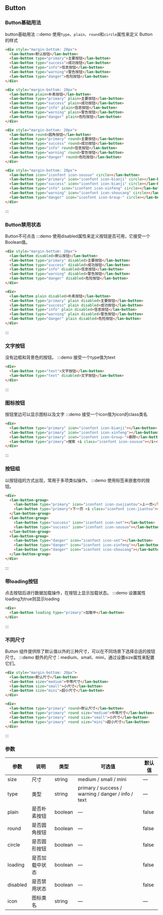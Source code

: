 ## Button

### Button基础用法
button基础用法
:::demo 使用`type`、`plain`、`round`和`circle`属性来定义 Button 的样式
```html
<div style="margin-bottom: 20px">
  <lan-button>默认按钮</lan-button>
  <lan-button type="primary">主要按钮</lan-button>
  <lan-button type="success">成功按钮</lan-button>
  <lan-button type="info">信息按钮</lan-button>
  <lan-button type="warning">警告按钮</lan-button>
  <lan-button type="danger">危险按钮</lan-button>
</div>

<div style="margin-bottom: 20px">
  <lan-button plain>朴素按钮</lan-button>
  <lan-button type="primary" plain>主要按钮</lan-button>
  <lan-button type="success" plain>成功按钮</lan-button>
  <lan-button type="info" plain>信息按钮</lan-button>
  <lan-button type="warning" plain>警告按钮</lan-button>
  <lan-button type="danger" plain>危险按钮</lan-button>
</div>

<div style="margin-bottom: 20px">
  <lan-button round>圆角按钮</lan-button>
  <lan-button type="primary" round>主要按钮</lan-button>
  <lan-button type="success" round>成功按钮</lan-button>
  <lan-button type="info" round>信息按钮</lan-button>
  <lan-button type="warning" round>警告按钮</lan-button>
  <lan-button type="danger" round>危险按钮</lan-button>
</div>

<div style="margin-bottom: 20px">
  <lan-button icon="iconfont icon-sousuo" circle></lan-button>
  <lan-button type="primary" icon="iconfont icon-bianji" circle></lan-button>
  <lan-button type="success" icon="iconfont icon-bianji" circle></lan-button>
  <lan-button type="info" icon="iconfont icon-xinfeng" circle></lan-button>
  <lan-button type="warning" icon="iconfont icon-shoucang" circle></lan-button>
  <lan-button type="danger" icon="iconfont icon-Group-" circle></lan-button>
</div>

```
:::

### Button禁用状态

Button不可点击
:::demo 使用disabled属性来定义按钮是否可用，它接受一个Boolean值。
```html
<div style="margin-bottom: 20px">
  <lan-button disabled>默认按钮</lan-button>
  <lan-button type="primary" disabled>主要按钮</lan-button>
  <lan-button type="success" disabled>成功按钮</lan-button>
  <lan-button type="info" disabled>信息按钮</lan-button>
  <lan-button type="warning" disabled>警告按钮</lan-button>
  <lan-button type="danger" disabled>危险按钮</lan-button>
</div>

<div>
  <lan-button plain disabled>朴素按钮</lan-button>
  <lan-button type="primary" plain disabled>主要按钮</lan-button>
  <lan-button type="success" plain disabled>成功按钮</lan-button>
  <lan-button type="info" plain disabled>信息按钮</lan-button>
  <lan-button type="warning" plain disabled>警告按钮</lan-button>
  <lan-button type="danger" plain disabled>危险按钮</lan-button>
</div>

```
:::

### 文字按钮
没有边框和背景色的按钮。
:::demo 接受一个type值为text
```html
<div>
  <lan-button type="text">文字按钮</lan-button>
  <lan-button type="text" disabled>文字按钮</lan-button>
</div>
```
:::

### 图标按钮
按钮里边可以显示图标以及文字
:::demo 接受一个icon值为icon的class类名
```html
<div>
  <lan-button type="primary" icon="iconfont icon-bianji"></lan-button>
  <lan-button type="primary" icon="iconfont icon-xinfeng"></lan-button>
  <lan-button type="primary" icon="iconfont icon-Group-">删除</lan-button>
  <lan-button type="primary">搜索 <i class="iconfont icon-sousuo"></i></lan-button>
</div>
```
:::

### 按钮组
以按钮组的方式出现，常用于多项类似操作。
:::demo 使用<el-button-group>标签来嵌套你的按钮。
```html
<div>
  <lan-button-group>
    <lan-button type="primary" icon="iconfont icon-zuojiantou">上一页</lan-button>
    <lan-button type="primary">下一页 <i class="iconfont icon-jiantou"></i></lan-button>
  </lan-button-group>
  <lan-button-group>
    <lan-button type="success" icon="iconfont icon-set"></lan-button>
    <lan-button type="success" icon="iconfont icon-sousuo"></lan-button>
  </lan-button-group>
  <lan-button-group>
    <lan-button type="danger" icon="iconfont icon-set"></lan-button>
    <lan-button type="danger" icon="iconfont icon-xinfeng"></lan-button>
    <lan-button type="danger" icon="iconfont icon-shoucang"></lan-button>
  </lan-button-group>
</div>
```
:::

### 带loading按钮
点击按钮后进行数据加载操作，在按钮上显示加载状态。
:::demo 设置属性loading为true则显示loading
```html
<div>
  <lan-button loading type="primary">加载中</lan-button>
</div>
```
:::

### 不同尺寸
Button 组件提供除了默认值以外的三种尺寸，可以在不同场景下选择合适的按钮尺寸。
:::demo 额外的尺寸：medium、small、mini，通过设置size属性来配置它们。
```html
<div style="margin-bottom: 20px">
  <lan-button>默认尺寸</lan-button>
  <lan-button size="medium">中等尺寸</lan-button>
  <lan-button size="small">小尺寸</lan-button>
  <lan-button size="mini">超小尺寸</lan-button>
</div>

<div>
  <lan-button type="primary" round>默认尺寸</lan-button>
  <lan-button type="primary" round size="medium">中等尺寸</lan-button>
  <lan-button type="primary" round size="small">小尺寸</lan-button>
  <lan-button type="primary" round size="mini">超小尺寸</lan-button>
</div>
```
:::

### 参数
| 参数      | 说明    | 类型      | 可选值       | 默认值   |
|---------- |-------- |---------- |-------------  |-------- |
| size     | 尺寸   | string  |   medium / small / mini            |    —     |
| type     | 类型   | string    |   primary / success / warning / danger / info / text |     —    |
| plain     | 是否朴素按钮   | boolean    | — | false   |
| round     | 是否圆角按钮   | boolean    | — | false   |
| circle     | 是否圆形按钮   | boolean    | — | false   |
| loading     | 是否加载中状态   | boolean    | — | false   |
| disabled  | 是否禁用状态    | boolean   | —   | false   |
| icon  | 图标类名 | string   |  —  |  —  |
